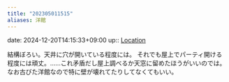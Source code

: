 ```yaml
---
title: "202305011515"
aliases: 洋館
---
```


date: 2024-12-20T14:15:33+09:00
up:: [Location](202305011518.md)

結構ぼろい。天井に穴が開いている程度には。
それでも屋上でパーティ開ける程度には頑丈。……これ矛盾だし屋上調べるか天窓に留めたほうがいいのでは。なお古びた洋館なので特に壁が壊れてたりしてなくてもいい。